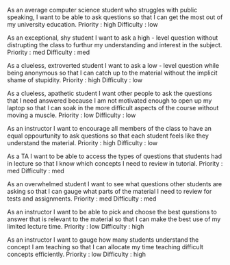 As an average computer science student who struggles with public speaking, I want to be able to ask questions so that I can get the most out of my university education.
Priority : high
Difficulty : low

As an exceptional, shy student I want to ask a high - level question without distrupting the class to furthur my understanding and interest in the subject. 
Priority : med
Difficulty : med

As a clueless, extroverted student I want to ask a low - level question while being anonymous so that I can catch up to the material without the implicit shame of stupidity.
Priority : high
Difficulty : low

As a clueless, apathetic student I want other people to ask the questions that I need answered because I am not motivated enough to open up my laptop so that I can soak in the more difficult aspects of the course without moving a muscle.
Priority : low
Difficulty : low 

As an instructor I want to encourage all members of the class to have an equal oppourtunity to ask questions so that each student feels like they understand the material.
Priority : high
Difficulty : low

As a TA I want to be able to access the types of questions that students had in lecture so that I know which concepts I need to review in tutorial. 
Priority : med
Difficulty : med

As an overwhelmed student I want to see what questions other students are asking so that I can gauge what parts of the material I need to review for tests and assignments.
Priority : med
Difficulty : med

As an instructor I want to be able to pick and choose the best questions to answer that is relevant to the material so that I can make the best use of my limited lecture time.
Priority : low
Difficulty : high

As an instructor I want to gauge how many students understand the concept I am teaching so that I can allocate my time teaching difficult concepts efficiently.
Priority : low
Difficulty : high




